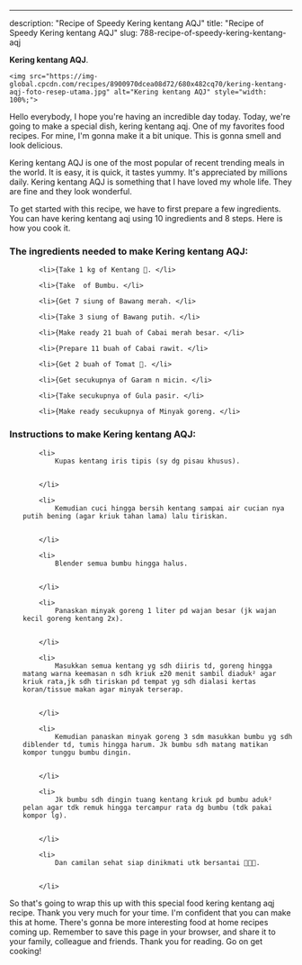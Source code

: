 ---
description: "Recipe of Speedy Kering kentang AQJ"
title: "Recipe of Speedy Kering kentang AQJ"
slug: 788-recipe-of-speedy-kering-kentang-aqj

<p>
	<strong>Kering kentang AQJ</strong>. 
	
</p>
<p>
	
	<img src="https://img-global.cpcdn.com/recipes/8900970dcea08d72/680x482cq70/kering-kentang-aqj-foto-resep-utama.jpg" alt="Kering kentang AQJ" style="width: 100%;">
	
	
</p>
<p>
	Hello everybody, I hope you're having an incredible day today. Today, we're going to make a special dish, kering kentang aqj. One of my favorites food recipes. For mine, I'm gonna make it a bit unique. This is gonna smell and look delicious.
</p>
	
<p>
	
</p>
<p>
	Kering kentang AQJ is one of the most popular of recent trending meals in the world. It is easy, it is quick, it tastes yummy. It's appreciated by millions daily. Kering kentang AQJ is something that I have loved my whole life. They are fine and they look wonderful.
</p>

<p>
To get started with this recipe, we have to first prepare a few ingredients. You can have kering kentang aqj using 10 ingredients and 8 steps. Here is how you cook it.
</p>

<h3>The ingredients needed to make Kering kentang AQJ:</h3>

<ol>
	
		<li>{Take 1 kg of Kentang 🥔. </li>
	
		<li>{Take  of Bumbu. </li>
	
		<li>{Get 7 siung of Bawang merah. </li>
	
		<li>{Take 3 siung of Bawang putih. </li>
	
		<li>{Make ready 21 buah of Cabai merah besar. </li>
	
		<li>{Prepare 11 buah of Cabai rawit. </li>
	
		<li>{Get 2 buah of Tomat 🍅. </li>
	
		<li>{Get secukupnya of Garam n micin. </li>
	
		<li>{Take secukupnya of Gula pasir. </li>
	
		<li>{Make ready secukupnya of Minyak goreng. </li>
	
</ol>
<p>
	
</p>

<h3>Instructions to make Kering kentang AQJ:</h3>

<ol>
	
		<li>
			Kupas kentang iris tipis (sy dg pisau khusus).
			
			
		</li>
	
		<li>
			Kemudian cuci hingga bersih kentang sampai air cucian nya putih bening (agar kriuk tahan lama) lalu tiriskan.
			
			
		</li>
	
		<li>
			Blender semua bumbu hingga halus.
			
			
		</li>
	
		<li>
			Panaskan minyak goreng 1 liter pd wajan besar (jk wajan kecil goreng kentang 2x).
			
			
		</li>
	
		<li>
			Masukkan semua kentang yg sdh diiris td, goreng hingga matang warna keemasan n sdh kriuk ±20 menit sambil diaduk² agar kriuk rata,jk sdh tiriskan pd tempat yg sdh dialasi kertas koran/tissue makan agar minyak terserap.
			
			
		</li>
	
		<li>
			Kemudian panaskan minyak goreng 3 sdm masukkan bumbu yg sdh diblender td, tumis hingga harum. Jk bumbu sdh matang matikan kompor tunggu bumbu dingin.
			
			
		</li>
	
		<li>
			Jk bumbu sdh dingin tuang kentang kriuk pd bumbu aduk² pelan agar tdk remuk hingga tercampur rata dg bumbu (tdk pakai kompor lg).
			
			
		</li>
	
		<li>
			Dan camilan sehat siap dinikmati utk bersantai 🧘🧘🧘.
			
			
		</li>
	
</ol>

<p>
	
</p>

<p>
	So that's going to wrap this up with this special food kering kentang aqj recipe. Thank you very much for your time. I'm confident that you can make this at home. There's gonna be more interesting food at home recipes coming up. Remember to save this page in your browser, and share it to your family, colleague and friends. Thank you for reading. Go on get cooking!
</p>
